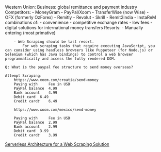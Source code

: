 Western Union:
    Business: global remittance and payment industry
    Competitors:
        - MoneyGram
        - PayPal/Xoom
        - TransferWise (now Wise)
        - OFX (formerly OzForex)
        - Remitly
        - Revolut
        - Skrill
        - Remit2India
        - InstaReM
        combinations of:
            - convenience
            - competitive exchange rates
            - low fees
            - digital solutions for international money transfers
    Resorts:
        - Manually entering (most primative)

        - Web Scraping should be last resort.
            For web scraping tasks that require executing JavaScript, you can consider using headless browsers like Puppeteer (for Node.js) or Selenium (which has Java bindings) to control a web browser programmatically and access the fully rendered DOM.

    Q: What is the paypal fee structure to send money overseas?

    Attempt Scraping:
        https://www.xoom.com/croatia/send-money
        Paying with 	Fee in USD
        PayPal balance 	4.99
        Bank account 	4.99
        Debit card 	6.49
        Credit card† 	6.49

        https://www.xoom.com/mexico/send-money

        Paying with 	Fee in USD
        PayPal balance 	2.99
        Bank account 	2.99
        Debit card 	3.99
        Credit card† 	3.99


[Serverless Architecture for a Web Scraping Solution](https://aws.amazon.com/blogs/architecture/serverless-architecture-for-a-web-scraping-solution/)

